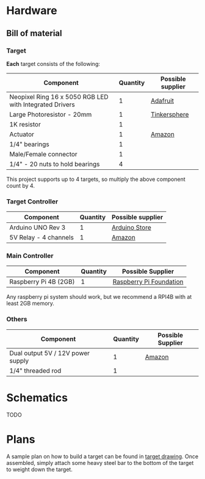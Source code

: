 # Hardware

## Bill of material

### Target

**Each** target consists of the following:

| Component                                               | Quantity | Possible supplier                                            |
| ------------------------------------------------------- | -------- | ------------------------------------------------------------ |
| Neopixel Ring 16 x 5050 RGB LED with Integrated Drivers | 1        | [Adafruit](https://www.adafruit.com/product/1463)            |
| Large Photoresistor - 20mm                              | 1        | [Tinkersphere](https://tinkersphere.com/sensors/2185-large-photoresistor-20mm.html) |
| 1K resistor                                             | 1        |                                                              |
| Actuator                                                | 1        | [Amazon](https://www.amazon.com/dp/B07FY9KXB5/ref=cm_sw_em_r_mt_dp_U_GsiWEbMZS77H9) |
| 1/4" bearings                                           | 1        |                                                              |
| Male/Female connector                                   | 1        |                                                              |
| 1/4" - 20 nuts to hold bearings                         | 4        |                                                              |

This project supports up to 4 targets, so multiply the above component count by 4.

### Target Controller

| Component             | Quantity | Possible supplier                                            |
| --------------------- | -------- | ------------------------------------------------------------ |
| Arduino UNO Rev 3     | 1        | [Arduino Store](https://store.arduino.cc/usa/arduino-uno-rev3) |
| 5V Relay - 4 channels | 1        | [Amazon](https://www.amazon.com/dp/B00KTEN3TM/ref=cm_sw_em_r_mt_dp_U_OviWEbK5ZWK2H) |

### Main Controller

| Component             | Quantity | Possible Supplier                                            |
| --------------------- | -------- | ------------------------------------------------------------ |
| Raspberry Pi 4B (2GB) | 1        | [Raspberry Pi Foundation](https://www.raspberrypi.org/products/raspberry-pi-4-model-b/) |

Any raspberry pi system should work, but we recommend a RPI4B with at least 2GB memory.

### Others

| Component                         | Quantity | Possible Supplier                                            |
| --------------------------------- | -------- | ------------------------------------------------------------ |
| Dual output 5V / 12V power supply | 1        | [Amazon](https://www.amazon.com/dp/B07RT54H9V/ref=cm_sw_em_r_mt_dp_U_pAiWEbQV0GEES) |
| 1/4" threaded rod                 | 1        |                                                              |

# Schematics

TODO

# Plans

A sample plan on how to build a target can be found in [target drawing](target_drawing.pdf). Once assembled, simply attach some heavy steel bar to the bottom of the target to weight down the target. 